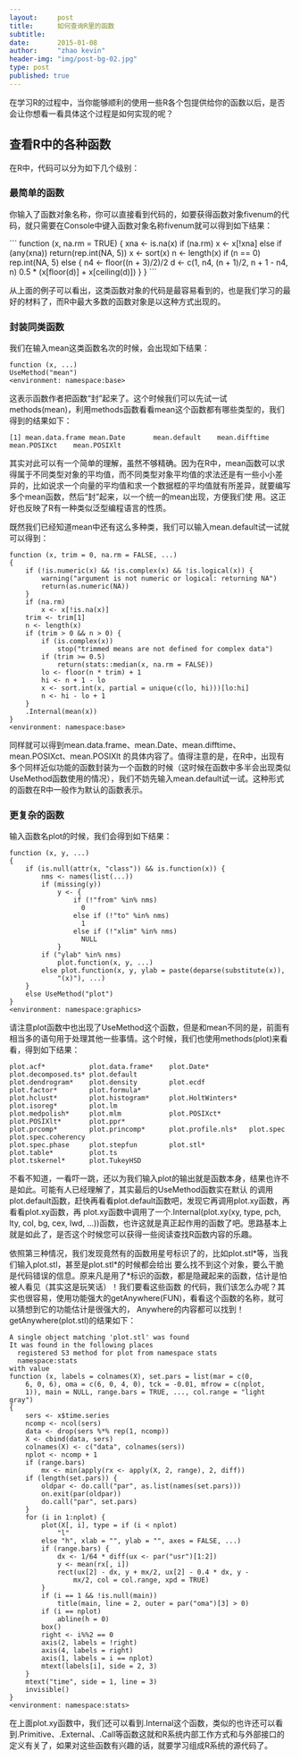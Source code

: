 ```yaml
---
layout:     post
title:      如何查询R里的函数
subtitle:   
date:       2015-01-08
author:     "zhao kevin"
header-img: "img/post-bg-02.jpg"
type: post
published: true
---
```

<p>在学习R的过程中，当你能够顺利的使用一些R各个包提供给你的函数以后，是否会让你想看一看具体这个过程是如何实现的呢？</p>
<h2 class="section-heading"> 查看R中的各种函数</h2>
<p>在R中，代码可以分为如下几个级别：</p>
<h3 class="section-heading"> 最简单的函数</h3>
<p>你输入了函数对象名称，你可以直接看到代码的，如要获得函数对象fivenum的代码，就只需要在Console中键入函数对象名称fivenum就可以得到如下结果：</p>
```
function (x, na.rm = TRUE)
{
    xna <- is.na(x)
    if (na.rm)
        x <- x[!xna]
    else if (any(xna))
        return(rep.int(NA, 5))
    x <- sort(x)
    n <- length(x)
    if (n == 0)
        rep.int(NA, 5)
    else {
        n4 <- floor((n + 3)/2)/2
        d <- c(1, n4, (n + 1)/2, n + 1 - n4, n)
        0.5 * (x[floor(d)] + x[ceiling(d)])
    }
}
<environment: namespace:stats>
```
<p>从上面的例子可以看出，这类函数对象的代码是最容易看到的，也是我们学习的最好的材料了，而R中最大多数的函数对象是以这种方式出现的。</p>

<h3 class="section-heading"> 封装同类函数</h3>

<p>我们在输入mean这类函数名次的时候，会出现如下结果：</p>

```
function (x, ...)
UseMethod("mean")
<environment: namespace:base>
```
<p>这表示函数作者把函数“封”起来了。这个时候我们可以先试一试methods(mean)，利用methods函数看看mean这个函数都有哪些类型的，我们得到的结果如下：</p>

```
[1] mean.data.frame mean.Date       mean.default    mean.difftime   mean.POSIXct    mean.POSIXlt
```
<p>其实对此可以有一个简单的理解，虽然不够精确。因为在R中，mean函数可以求得属于不同类型对象的平均值，而不同类型对象平均值的求法还是有一些小小差 异的，比如说求一个向量的平均值和求一个数据框的平均值就有所差异，就要编写多个mean函数，然后“封”起来，以一个统一的mean出现，方便我们使 用。这正好也反映了R有一种类似泛型编程语言的性质。</p>

<p>既然我们已经知道mean中还有这么多种类，我们可以输入mean.default试一试就可以得到：</p>

```
function (x, trim = 0, na.rm = FALSE, ...)
{
    if (!is.numeric(x) && !is.complex(x) && !is.logical(x)) {
        warning("argument is not numeric or logical: returning NA")
        return(as.numeric(NA))
    }
    if (na.rm)
        x <- x[!is.na(x)]
    trim <- trim[1]
    n <- length(x)
    if (trim > 0 && n > 0) {
        if (is.complex(x))
            stop("trimmed means are not defined for complex data")
        if (trim >= 0.5)
            return(stats::median(x, na.rm = FALSE))
        lo <- floor(n * trim) + 1
        hi <- n + 1 - lo
        x <- sort.int(x, partial = unique(c(lo, hi)))[lo:hi]
        n <- hi - lo + 1
    }
    .Internal(mean(x))
}
<environment: namespace:base>
```

<p>同样就可以得到mean.data.frame、mean.Date、mean.difftime、mean.POSIXct、mean.POSIXlt 的具体内容了。值得注意的是，在R中，出现有多个同样近似功能的函数封装为一个函数的时候（这时候在函数中多半会出现类似UseMethod函数使用的情况），我们不妨先输入mean.default试一试。这种形式的函数在R中一般作为默认的函数表示。</p>

<h3 class="section-heading"> 更复杂的函数</h3>
<p>输入函数名plot的时候，我们会得到如下结果：</p>

```
function (x, y, ...)
{
    if (is.null(attr(x, "class")) && is.function(x)) {
        nms <- names(list(...))
        if (missing(y))
            y <- {
                if (!"from" %in% nms)
                  0
                else if (!"to" %in% nms)
                  1
                else if (!"xlim" %in% nms)
                  NULL
            }
        if ("ylab" %in% nms)
            plot.function(x, y, ...)
        else plot.function(x, y, ylab = paste(deparse(substitute(x)),
            "(x)"), ...)
    }
    else UseMethod("plot")
}
<environment: namespace:graphics>
```
请注意plot函数中也出现了UseMethod这个函数，但是和mean不同的是，前面有相当多的语句用于处理其他一些事情。这个时候，我们也使用methods(plot)来看看，得到如下结果：

```
plot.acf*           plot.data.frame*    plot.Date*          plot.decomposed.ts* plot.default
plot.dendrogram*    plot.density        plot.ecdf           plot.factor*        plot.formula*
plot.hclust*        plot.histogram*     plot.HoltWinters*   plot.isoreg*        plot.lm
plot.medpolish*     plot.mlm            plot.POSIXct*       plot.POSIXlt*       plot.ppr*
plot.prcomp*        plot.princomp*      plot.profile.nls*   plot.spec           plot.spec.coherency
plot.spec.phase     plot.stepfun        plot.stl*           plot.table*         plot.ts
plot.tskernel*      plot.TukeyHSD
```
<p>不看不知道，一看吓一跳，还以为我们输入plot的输出就是函数本身，结果也许不是如此。可能有人已经理解了，其实最后的UseMethod函数实在默认 的调用plot.default函数，赶快再看看plot.default函数吧，发现它再调用plot.xy函数，再看看plot.xy函数，再 plot.xy函数中调用了一个.Internal(plot.xy(xy, type, pch, lty, col, bg, cex, lwd, ...))函数，也许这就是真正起作用的函数了吧。思路基本上就是如此了，是否这个时候您可以获得一些阅读查找R函数内容的乐趣。</p>
<p>依照第三种情况，我们发现竟然有的函数用星号标识了的，比如plot.stl*等，当我们输入plot.stl，甚至是plot.stl*的时候都会给出 要么找不到这个对象，要么干脆是代码错误的信息。原来凡是用了*标识的函数，都是隐藏起来的函数，估计是怕被人看见（其实这是玩笑话）！我们要看这些函数 的代码，我们该怎么办呢？其实也很容易，使用功能强大的getAnywhere(FUN)，看看这个函数的名称，就可以猜想到它的功能估计是很强大的， Anywhere的内容都可以找到！getAnywhere(plot.stl)的结果如下：</p>

```
A single object matching 'plot.stl' was found
It was found in the following places
  registered S3 method for plot from namespace stats
  namespace:stats
with value
function (x, labels = colnames(X), set.pars = list(mar = c(0,
    6, 0, 6), oma = c(6, 0, 4, 0), tck = -0.01, mfrow = c(nplot,
    1)), main = NULL, range.bars = TRUE, ..., col.range = "light gray")
{
    sers <- x$time.series
    ncomp <- ncol(sers)
    data <- drop(sers %*% rep(1, ncomp))
    X <- cbind(data, sers)
    colnames(X) <- c("data", colnames(sers))
    nplot <- ncomp + 1
    if (range.bars)
        mx <- min(apply(rx <- apply(X, 2, range), 2, diff))
    if (length(set.pars)) {
        oldpar <- do.call("par", as.list(names(set.pars)))
        on.exit(par(oldpar))
        do.call("par", set.pars)
    }
    for (i in 1:nplot) {
        plot(X[, i], type = if (i < nplot)
            "l"
        else "h", xlab = "", ylab = "", axes = FALSE, ...)
        if (range.bars) {
            dx <- 1/64 * diff(ux <- par("usr")[1:2])
            y <- mean(rx[, i])
            rect(ux[2] - dx, y + mx/2, ux[2] - 0.4 * dx, y -
                mx/2, col = col.range, xpd = TRUE)
        }
        if (i == 1 && !is.null(main))
            title(main, line = 2, outer = par("oma")[3] > 0)
        if (i == nplot)
            abline(h = 0)
        box()
        right <- i%%2 == 0
        axis(2, labels = !right)
        axis(4, labels = right)
        axis(1, labels = i == nplot)
        mtext(labels[i], side = 2, 3)
    }
    mtext("time", side = 1, line = 3)
    invisible()
}
<environment: namespace:stats>
```
<p>在上面plot.xy函数中，我们还可以看到.Internal这个函数，类似的也许还可以看到.Primitive、.External、.Call等函数这就和R系统内部工作方式和与外部接口的定义有关了，如果对这些函数有兴趣的话，就要学习组成R系统的源代码了。</p>

